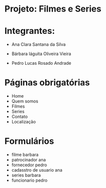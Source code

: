 # Projeto: Filmes e Series

# Integrantes: 

* Ana Clara Santana da Silva

* Bárbara Iáguita Oliveira Vieira

* Pedro Lucas Rosado Andrade

# Páginas obrigatórias 

* Home 
* Quem somos 
* Filmes
* Series
* Contato
* Localização

# Formulários

* filme barbara
* patrocinador ana
* fornecedor  pedro
* cadasstro de usuario ana
* series barbara 
* funcionario pedro
